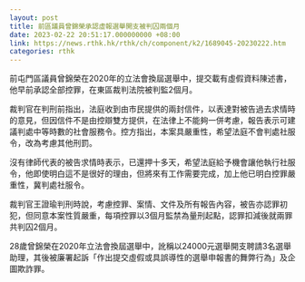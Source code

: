 ```yaml
---
layout: post
title: 前區議員曾錦榮承認虛報選舉開支被判囚兩個月
date: 2023-02-22 20:51:17.000000000 +08:00
link: https://news.rthk.hk/rthk/ch/component/k2/1689045-20230222.htm
categories: rthk
---
```


前屯門區議員曾錦榮在2020年的立法會換屆選舉中，提交載有虛假資料陳述書，他早前承認全部控罪，在東區裁判法院被判監2個月。

裁判官在判刑前指出，法庭收到由市民提供的兩封信件，以表達對被告過去求情時的意見，但因信件不是由控辯雙方提供，在法律上不能夠一併考慮，報告表示可建議判處中等時數的社會服務令。控方指出，本案具嚴重性，希望法庭不會判處社服令，改為考慮其他刑罰。

沒有律師代表的被告求情時表示，已還押十多天，希望法庭給予機會讓他執行社服令，他即使明白這不是很好的理由，但將來有工作需要完成，加上他已明白控罪嚴重性，冀判處社服令。

裁判官王證瑜判刑時說，考慮控罪、案情、文件及所有報告內容，被告亦認罪初犯，但同意本案性質嚴重，每項控罪以3個月監禁為量刑起點，認罪扣減後就兩罪共判囚2個月。

28歲曾錦榮在2020年立法會換屆選舉中，訛稱以24000元選舉開支聘請3名選舉助理，其後被廉署起訴「作出提交虛假或具誤導性的選舉申報書的舞弊行為」及企圖欺詐罪。
